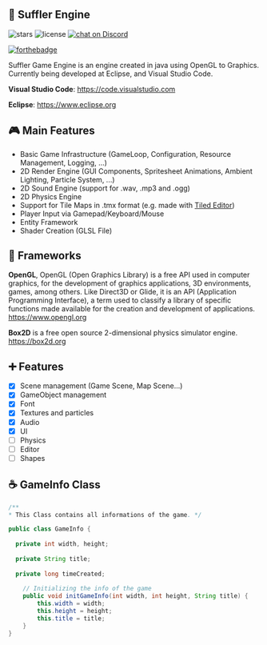 ## 💬 Suffler Engine


![stars](https://img.shields.io/github/stars/sufflerengine/SufflerEngine)
![license](https://img.shields.io/github/license/sufflerengine/SufflerEngine)
 <a href="https://discord.gg/BsMwRBc2gr">
        <img src="https://img.shields.io/discord/308323056592486420?logo=discord"
            alt="chat on Discord"></a>

[![forthebadge](https://forthebadge.com/images/badges/built-by-developers.svg)](http://forthebadge.com)

Suffler Game Engine is an engine created in java using OpenGL to Graphics.
Currently being developed at Eclipse, and Visual Studio Code.


**Visual Studio Code**: https://code.visualstudio.com
                  
**Eclipse**: https://www.eclipse.org

## :video_game: Main Features

* Basic Game Infrastructure (GameLoop, Configuration, Resource Management, Logging, ...)
* 2D Render Engine (GUI Components, Spritesheet Animations, Ambient Lighting, Particle System, ...)
* 2D Sound Engine (support for .wav, .mp3 and .ogg)
* 2D Physics Engine
* Support for Tile Maps in .tmx format (e.g. made with [Tiled Editor](http://www.mapeditor.org/))
* Player Input via Gamepad/Keyboard/Mouse
* Entity Framework
* Shader Creation (GLSL File)


## :elephant: Frameworks
**OpenGL**, OpenGL (Open Graphics Library) is a free API used in computer graphics, for the development of graphics applications, 3D environments, games, among others. Like Direct3D or Glide, it is an API (Application Programming Interface), a term used to classify a library of specific functions made available for the creation and development of applications.
https://www.opengl.org

**Box2D** is a free open source 2-dimensional physics simulator engine.
https://box2d.org

## ➕ Features 
- [x] Scene management (Game Scene, Map Scene...)
- [x] GameObject management 
- [x] Font 
- [x] Textures and particles
- [x] Audio
- [x] UI
- [ ] Physics
- [ ] Editor
- [ ] Shapes

## :coffee: GameInfo Class
```java
/** 
* This Class contains all informations of the game. */

public class GameInfo {
  
  private int width, height;
  
  private String title;
  
  private long timeCreated;
  
    // Initializing the info of the game
    public void initGameInfo(int width, int height, String title) {
        this.width = width;
        this.height = height;
        this.title = title;
    }
}
```
